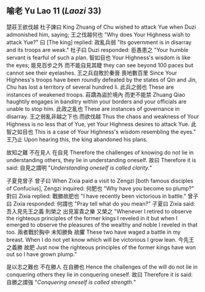 ## 喻老 Yu Lao 11 (_Laozi_ 33)

楚莊王欲伐越
杜子諫曰
King Zhuang of Chu wished to attack Yue
when Duzi admonished him, saying;
王之伐越何也
"Why does Your Highness wish to attack Yue?"
曰
[The king] replied:
政亂兵弱
"Its government is in disarray and its troops are weak."
杜子曰
Duzi responded:
臣愚患之
"Your humble servant is fearful of such a plan.
智如目也
Your Highness's wisdom is like the eyes;
能見百步之外
而不能自見其睫
they can see beyond 100 paces
but cannot see their eyelashes.
王之兵自敗於秦晉
喪地數百里
Since Your Highness's troops have been roundly defeated by the states of Qin and Jin,
Chu has lost a territory of several hundred li.
此兵之弱也
These are instances of weakened troops.
莊蹻為盜於境內
而吏不能禁
Zhuang Qiao haughtily engages in banditry within your borders
and your officials are unable to stop him.
此政之亂也
These are instances of governance in disarray.
王之弱亂非越之下也
而欲伐越
Thus the chaos and weakness of Your Highness is no less that of Yue,
yet Your Highness desires to attack Yue.
此智之如目也
This is a case of Your Highness's wisdom resembling the eyes."
王乃止
Upon hearing this, the king abandoned his plans.

故知之難
不在見人
在自見
Therefore the challenges of knowing
do not lie in understanding others,
they lie in understanding oneself.
故曰
Therefore it is said:
自見之謂明
"*Understanding oneself is called clarity.*"

子夏見曾子
曾子曰
When Zixia paid a visit to Zengzi [both famous disciples of Confucius],
Zengzi inquired:
何肥也
"Why have you become so plump?"
對曰
Zixia replied:
戰勝故肥也
"I have recently been victorious in battle."
曾子曰
Zixia responded:
何謂也
"Pray tell what do you mean?"
子夏曰
Zixia said:
吾入見先王之義
則榮之
出見富貴之樂
又榮之
"Whenever I retired to observe the righteous principles of the former kings
I reveled in it
but when I emerged to observe the pleasures of the wealthy and noble
I reveled in that too.
兩者戰於胸中
未知勝負
故臞
These two have waged a battle in my breast.
When I do not yet know which will be victorious
I grow lean.
今先王之義勝
故肥
Just now the righteous principles of the former kings have won out
so I have grown plump."

是以志之難也
不在勝人
在自勝也
Hence the challenges of the will
do not lie in conquering others
they lie in conquering oneself.
故曰
Therefore it is said:
自勝之謂強
"*Conquering oneself is called strength.*"
